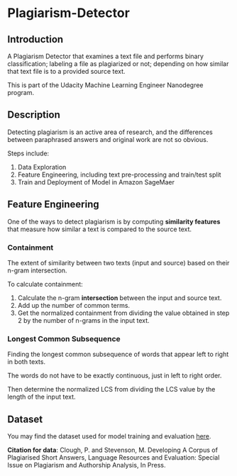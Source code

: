 # Plagiarism-Detector

## Introduction
A Plagiarism Detector that examines a text file and performs binary classification; labeling a file as plagiarized or not; depending on how similar that text file is to a provided source text. 

This is part of the Udacity Machine Learning Engineer Nanodegree program.

## Description
Detecting plagiarism is an active area of research, and the differences between paraphrased answers and original work are not so obvious.

Steps include:
1. Data Exploration
2. Feature Engineering, including text pre-processing and train/test split
3. Train and Deployment of Model in Amazon SageMaer

## Feature Engineering
One of the ways to detect plagiarism is by computing **similarity features** that measure how similar a text is compared to the source text. 

### Containment
The extent of similarity between two texts (input and source) based on their n-gram intersection. 

To calculate containment:
1. Calculate the n-gram **intersection** between the input and source text.
2. Add up the number of common terms. 
3. Get the normalized containment from dividing the value obtained in step 2 by the number of n-grams in the input text.

### Longest Common Subsequence
Finding the longest common subsequence of words that appear left to right in both texts. 

The words do not have to be exactly continuous, just in left to right order. 

Then determine the normalized LCS from dividing the LCS value by the length of the input text. 

## Dataset
You may find the dataset used for model training and evaluation [here](https://ir.shef.ac.uk/cloughie/resources/plagiarism_corpus.html).

**Citation for data**: Clough, P. and Stevenson, M. Developing A Corpus of Plagiarised Short Answers, Language Resources and Evaluation: Special Issue on Plagiarism and Authorship Analysis, In Press.

